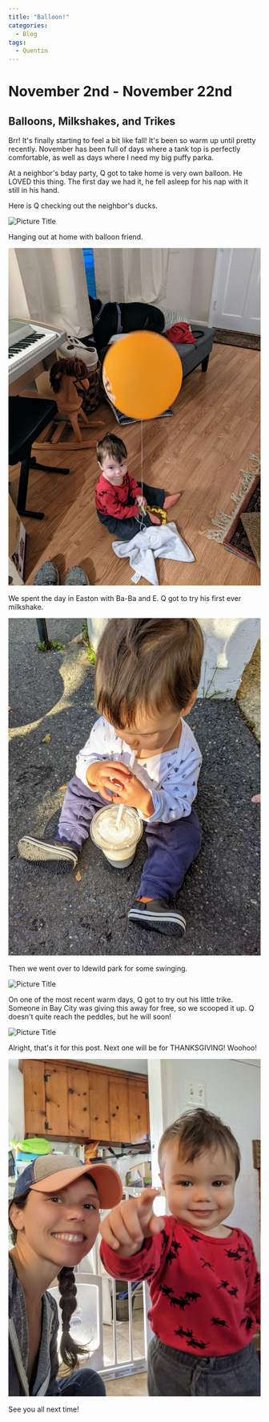```yaml
---
title: "Balloon!"
categories:
  - Blog
tags:
  - Quentin
---
```


# November 2nd - November 22nd

## Balloons, Milkshakes, and Trikes

Brr! It's finally starting to feel a bit like fall! It's been so warm up until pretty recently. November has been full of days where a tank top is perfectly comfortable, as well as days where I need my big puffy parka.

At a neighbor's bday party, Q got to take home is very own balloon. He LOVED this thing. The first day we had it, he fell asleep for his nap with it still in his hand.

Here is Q checking out the neighbor's ducks.

![Picture Title](/assets/images/ducks.jpg)

Hanging out at home with balloon friend.

![Picture Title](/assets/images/balloon.jpg)

We spent the day in Easton with Ba-Ba and E. Q got to try his first ever milkshake.

![Picture Title](/assets/images/milkshake.jpg)

Then we went over to Idewild park for some swinging.

![Picture Title](/assets/images/parkwithe.jpg)

On one of the most recent warm days, Q got to try out his little trike. Someone in Bay City was giving this away for free, so we scooped it up. Q doesn't quite reach the peddles, but he will soon!

![Picture Title](/assets/images/trike.jpg)

Alright, that's it for this post. Next one will be for THANKSGIVING! Woohoo!

![Picture Title](/assets/images/pointing.jpg)

See you all next time!
